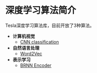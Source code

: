 # 深度学习算法简介

Tesla深度学习算法库，目前开放了3种算法。

* **计算机视觉**
  * [CNN classification](./#1-6-brnn-encoder)
* **自然语言处理**
  * [Word2Vec](./#1-6-brnn-encoder)
* **表示学习**
  * [BRNN Encoder](./#1-6-brnn-encoder)

